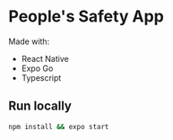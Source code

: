 # People's Safety App

Made with:

- React Native
- Expo Go
- Typescript

## Run locally

```bash
npm install && expo start
```

